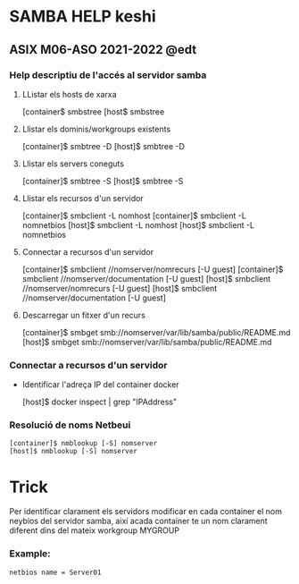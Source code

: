 SAMBA HELP keshi
==========

ASIX M06-ASO 2021-2022 @edt
---------------------------

### Help descriptiu de l'accés al servidor samba

 1. LListar els hosts de xarxa

    [container$ smbstree
    [host$ smbstree

 2. Llistar els dominis/workgroups existents

    [container]$ smbtree -D
    [host]$ smbtree -D

 3. Llistar els servers coneguts

    [container]$ smbtree -S
    [host]$ smbtree -S

 4. Llistar els recursos d'un servidor

    [container]$ smbclient -L nomhost
    [container]$ smbclient -L nomnetbios
    [host]$ smbclient -L nomhost
    [host]$ smbclient -L nomnetbios


 5. Connectar a recursos d'un servidor

    [container]$ smbclient //nomserver/nomrecurs [-U guest]
    [container]$ smbclient //nomserver/documentation [-U guest]
    [host]$ smbclient //nomserver/nomrecurs [-U guest]
    [host]$ smbclient //nomserver/documentation [-U guest]

 6. Descarregar un fitxer d'un recurs

    [container]$ smbget smb://nomserver/var/lib/samba/public/README.md
    [host]$ smbget smb://nomserver/var/lib/samba/public/README.md

### Connectar a recursos d'un servidor

 * Identificar l'adreça IP del container docker
    
    [host]$ docker inspect | grep "IPAddress"

### Resolució de noms Netbeui

    [container]$ nmblookup [-S] nomserver
    [host]$ nmblookup [-S] nomserver


Trick
=====

Per identificar clarament els servidors modificar en cada container el nom 
neybios del servidor samba, així acada container te un nom clarament diferent
dins del mateix workgroup MYGROUP

### Example:

    netbios name = Server01
 
